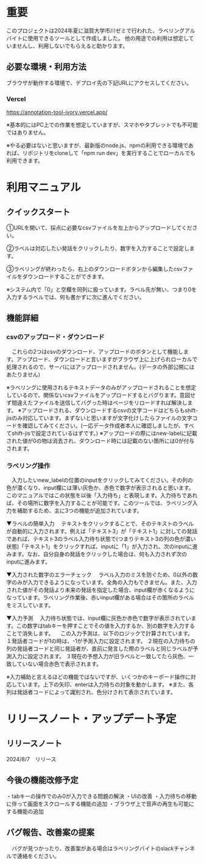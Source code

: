 # 重要
 このプロジェクトは2024年夏に滋賀大学市川ゼミで行われた、ラベリングアルバイトに使用できるツールとして作成しました。
 他の用途での利用は想定していませんし、利用しないでもらえると助かります。

 ## 必要な環境・利用方法
ブラウザが動作する環境で、デプロイ先の下記URLにアクセスしてください。
### Vercel
https://annotation-tool-ivory.vercel.app/


※基本的にはPC上での作業を想定していますが、スマホやタブレットでも不可能ではありません。

※やる必要はないと思いますが、最新版のnode.js、npmの利用できる環境であれば、リポジトリをcloneして「npm run dev」を実行することでローカルでも利用できます。

# 利用マニュアル

## クイックスタート

①URLを開いて、採点に必要なcsvファイルを左上からアップロードしてください。

②ラベルは対応したい発話をクリックしたり、数字を入力することで設定します。

③ラベリングが終わったら、右上のダウンロードボタンから編集したcsvファイルをダウンロードすることができます。

※システム内で「0」と空欄を同列に扱っています。ラベル先が無い、つまり0を入力するラベルでは、何も書かずに次に進んでください。

## 機能詳細

### csvのアップロード・ダウンロード
　これらの2つはcsvのダウンロード、アップロードのボタンとして機能します。アップロード、ダウンロードと言いますがブラウザ上に上げられローカルで処理されるので、サーバにはアップロードされません。(データの外部公開にはあたりません)


※ラベリングに使用されるテキストデータのみがアップロードされることを想定しているので、関係ないcsvファイルをアップロードするとバグります。意図せず間違えたファイルを送信してバグった時はページをリロードすれば解決します。
※アップロードされる、ダウンロードするcsvの文字コードはどちらもshift-jisのみ対応しています。まずないと思いますが文字化けしたらファイルの文字コードを確認してみてください。(一応データ作成者本人に確認しましたが、すべてshift-jisで設定されているはずです。)
※アップロードの際にはnew-labelに記載された値が0の物は消去され、ダウンロード時には記載のない箇所には0が付与されます。

### ラベリング操作
　入力したいnew_labelの位置のinputをクリックしてみてください。その列の色が濃くなり、input欄には薄い灰色か、赤色で数字が表示されると思います。このマニュアルではこの状態を以後「入力待ち」と表現します。入力待ちであれば、その場所に数字を入力することが可能です。このツールでは、ラベリング入力を補助するため、主に3つの機能が追加されています。

▼ラベルの簡単入力
　テキストをクリックすることで、そのテキストのラベルが自動的に入力されます。例えば「テキスト3」が「テキスト1」に対しての発話であれば、テキスト3のラベル入力待ち状態で(つまりテキスト3の列の色が濃い状態)「テキスト1」をクリックすれば、inputに「1」が入力され、次のinputに進みます。なお、自分自身の発話をクリックした場合は、何も入力されず次のinputに進みます。

▼入力された数字のエラーチェック
　ラベル入力のミスを防ぐため、0以外の数字のみが入力できるようになっています。全角の入力もできません。また、入力された値がその発話より未来の発話を指定した場合、input欄が赤くなるようになっています。ラベリング作業後、赤いinput欄がある場合はその箇所のラベルをミスしています。

▼入力予測
　入力待ち状態では、input欄に灰色か赤色で数字が表示されています。この数字はtabキーを押すことでその値を入力するか、別の数字を入力することで消失します。
　この入力予測は、以下のロジックで計算されています。
１発話者コードが1の時は、-1が予測入力に設定されます。
２現在の入力待ちの列の発話者コードと同じ発話者が、直前に発言した際のラベルと同じラベルが予測入力に設定されます。
３現在の予想入力が旧ラベルと一致してたら灰色、一致していない場合赤色で表示されます。

※入力補助と言えるほどの機能ではないですが、いくつかのキーボード操作に対応しています。上下の矢印、enterは入力待ちの対象を動かします。
※また、各列は発話者コードによって識別され、色分けされて表示されています。
　

# リリースノート・アップデート予定


## リリースノート
2024/8/7　リリース

## 今後の機能改修予定
・tabキーの操作でのみ0が入力できる問題の解決
・UIの改善
・入力待ちの移動に伴って画面をスクロールする機能の追加
・ブラウザ上で音声の再生も可能にする機能の追加


## バグ報告、改善案の提案
　バグが見つかったり、改善案がある場合はラベリングバイトのslackチャンネルで連絡をください。
